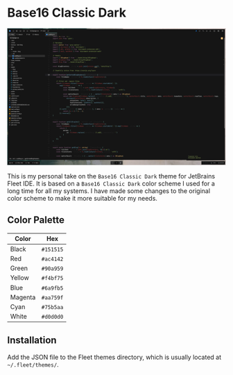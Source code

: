 # Base16 Classic Dark

![Base16 Classic Dark](other/screenshot.png)

This is my personal take on the `Base16 Classic Dark` theme for JetBrains Fleet IDE. It is based on a `Base16 Classic Dark` color scheme I used for a long time for all my systems. I have made some changes to the original color scheme to make it more suitable for my needs.

## Color Palette

| Color   | Hex       |
| ------- | --------- |
| Black   | `#151515` |
| Red     | `#ac4142` |
| Green   | `#90a959` |
| Yellow  | `#f4bf75` |
| Blue    | `#6a9fb5` |
| Magenta | `#aa759f` |
| Cyan    | `#75b5aa` |
| White   | `#d0d0d0` |

## Installation

Add the JSON file to the Fleet themes directory, which is usually located at `~/.fleet/themes/`.
